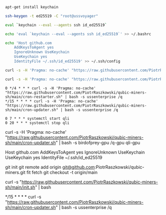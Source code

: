 ```bash
apt-get install keychain
```

```bash
ssh-keygen -t ed25519 -C "root@ussvoyager"
```

```bash
eval `keychain --eval --agents ssh id_ed25519`
```

```bash
echo 'eval `keychain --eval --agents ssh id_ed25519`' >> ~/.bashrc
```

```bash
echo 'Host github.com
    AddKeysToAgent yes
    IgnoreUnknown UseKeychain
    UseKeychain yes
    IdentityFile ~/.ssh/id_ed25519' >> ~/.ssh/config
```

```bash
curl -s -H 'Pragma: no-cache' "https://raw.githubusercontent.com/PiotrRaszkowski/qubic-miners-sh/main/init.sh" | bash -s /q-gpu
```

```bash
curl -s -H 'Pragma: no-cache' "https://raw.githubusercontent.com/PiotrRaszkowski/qubic-miners-sh/main/cron-updater.sh" | bash -s ussenterprise /q
```

```text
0 */4 * * * curl -s -H 'Pragma: no-cache' "https://raw.githubusercontent.com/PiotrRaszkowski/qubic-miners-sh/main/cron-restarter.sh" | bash -s ussenterprise /q
*/15 * * * * curl -s -H 'Pragma: no-cache' "https://raw.githubusercontent.com/PiotrRaszkowski/qubic-miners-sh/main/cron-updater.sh" | bash -s ussenterprise /q

0 7 * * * systemctl start qli
0 20 * * * systemctl stop qli
```

curl -s -H 'Pragma: no-cache' "https://raw.githubusercontent.com/PiotrRaszkowski/qubic-miners-sh/main/cron-updater.sh" | bash -s birdofprey-gpu /q-gpu qli-gpu

Host github.com
    AddKeysToAgent yes
    IgnoreUnknown UseKeychain
    UseKeychain yes
    IdentityFile ~/.ssh/id_ed25519

git init
git remote add origin git@github.com:PiotrRaszkowski/qubic-miners.git
fit fetch
git checkout -t origin/main

curl -s "https://raw.githubusercontent.com/PiotrRaszkowski/qubic-miners-sh/main/init.sh" | bash

*/15 * * * * curl -s "https://raw.githubusercontent.com/PiotrRaszkowski/qubic-miners-sh/main/cron-updater.sh" | bash -s ussenterprise /q